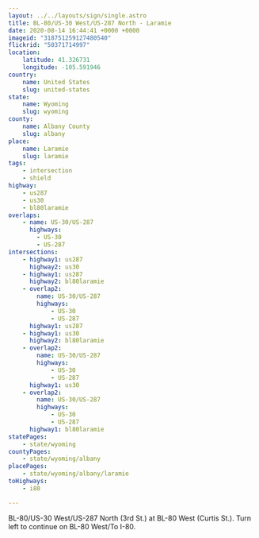 ```yaml
---
layout: ../../layouts/sign/single.astro
title: BL-80/US-30 West/US-287 North - Laramie
date: 2020-08-14 16:44:41 +0000 +0000
imageid: "318751259127480540"
flickrid: "50371714997"
location:
    latitude: 41.326731
    longitude: -105.591946
country:
    name: United States
    slug: united-states
state:
    name: Wyoming
    slug: wyoming
county:
    name: Albany County
    slug: albany
place:
    name: Laramie
    slug: laramie
tags:
    - intersection
    - shield
highway:
    - us287
    - us30
    - bl80laramie
overlaps:
    - name: US-30/US-287
      highways:
        - US-30
        - US-287
intersections:
    - highway1: us287
      highway2: us30
    - highway1: us287
      highway2: bl80laramie
    - overlap2:
        name: US-30/US-287
        highways:
            - US-30
            - US-287
      highway1: us287
    - highway1: us30
      highway2: bl80laramie
    - overlap2:
        name: US-30/US-287
        highways:
            - US-30
            - US-287
      highway1: us30
    - overlap2:
        name: US-30/US-287
        highways:
            - US-30
            - US-287
      highway1: bl80laramie
statePages:
    - state/wyoming
countyPages:
    - state/wyoming/albany
placePages:
    - state/wyoming/albany/laramie
toHighways:
    - i80

---
```

BL-80/US-30 West/US-287 North (3rd St.) at BL-80 West (Curtis St.).  Turn left to continue on BL-80 West/To I-80.